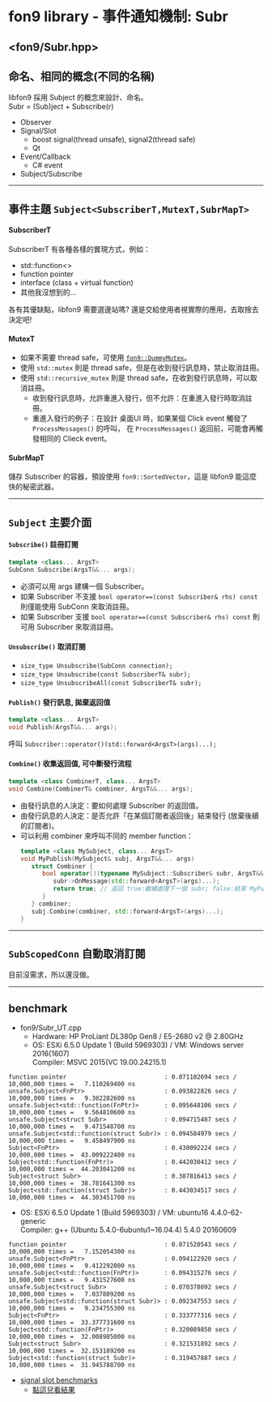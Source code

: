 ﻿# fon9 library - 事件通知機制: Subr
<fon9/Subr.hpp>
---------------------------------------
## 命名、相同的概念(不同的名稱)
libfon9 採用 Subject 的概念來設計、命名。  
Subr = (Sub)ject + Subscribe(r)

* Observer
* Signal/Slot
  * boost signal(thread unsafe), signal2(thread safe)
  * Qt
* Event/Callback
  * C# event
* Subject/Subscribe
---------------------------------------
## 事件主題 `Subject<SubscriberT,MutexT,SubrMapT>`
#### SubscriberT
SubscriberT 有各種各樣的實現方式，例如：
* std::function<>
* function pointer
* interface (class + virtual function)
* 其他我沒想到的...

各有其優缺點，libfon9 需要選邊站嗎?
還是交給使用者視實際的應用，去取捨去決定吧!

#### MutexT
* 如果不需要 thread safe，可使用 [`fon9::DummyMutex`](ThreadTools.md#fon9dummymutex)。
* 使用 `std::mutex` 則是 thread safe，但是在收到發行訊息時，禁止取消註冊。
* 使用 `std::recursive_mutex` 則是 thread safe，在收到發行訊息時，可以取消註冊。
  * 收到發行訊息時，允許重進入發行，但不允許：在重進入發行時取消註冊。
  * 重進入發行的例子：在設計 桌面UI 時，如果某個 Click event 觸發了 `ProcessMessages()` 的呼叫，
    在 `ProcessMessages()` 返回前，可能會再觸發相同的 Clieck event。

#### SubrMapT
儲存 Subscriber 的容器，預設使用 `fon9::SortedVector`，這是 libfon9 能這麼快的秘密武器。

---------------------------------------
## `Subject` 主要介面
#### `Subscribe()` 註冊訂閱
```c++
template <class... ArgsT>
SubConn Subscribe(ArgsT&&... args);
```
* 必須可以用 args 建構一個 Subscriber。
* 如果 Subscriber 不支援 `bool operator==(const Subscriber& rhs) const` 則僅能使用 SubConn 來取消註冊。
* 如果 Subscriber 支援 `bool operator==(const Subscriber& rhs) const` 則可用 Subscriber 來取消註冊。

#### `Unsubscribe()` 取消訂閱
* `size_type Unsubscribe(SubConn connection);`
* `size_type Unsubscribe(const SubscriberT& subr);`
* `size_type UnsubscribeAll(const SubscriberT& subr);`

#### `Publish()` 發行訊息, 拋棄返回值
```c++
template <class... ArgsT>
void Publish(ArgsT&&... args);
```
呼叫 `Subscriber::operator()(std::forward<ArgsT>(args)...);`

#### `Combine()` 收集返回值, 可中斷發行流程
```c++
template <class CombinerT, class... ArgsT>
void Combine(CombinerT& combiner, ArgsT&&... args);
```
* 由發行訊息的人決定：要如何處理 Subscriber 的返回值。
* 由發行訊息的人決定：是否允許「在某個訂閱者返回後」結束發行 (放棄後續的訂閱者)。
* 可以利用 combiner 來呼叫不同的 member function：
  ```c++
  template <class MySubject, class... ArgsT>
  void MyPublish(MySubject& subj, ArgsT&&... args)
     struct Combiner {
        bool operator()(typename MySubject::Subscriber& subr, ArgsT&&... args) {
           subr->OnMessage(std::forward<ArgsT>(args)...);
           return true; // 返回 true:繼續處理下一個 subr; false:結束 MyPublish().
        }
     } combiner;
     subj.Combine(combiner, std::forward<ArgsT>(args)...);
  }
  ```

---------------------------------------
## `SubScopedConn` 自動取消訂閱
目前沒需求，所以還沒做。

---------------------------------------
## benchmark
* fon9/Subr_UT.cpp
  * Hardware: HP ProLiant DL380p Gen8 / E5-2680 v2 @ 2.80GHz
  * OS: ESXi 6.5.0 Update 1 (Build 5969303) / VM: Windows server 2016(1607)  
    Compiler: MSVC 2015(VC 19.00.24215.1)
```
function pointer                           : 0.071102694 secs / 10,000,000 times =   7.110269400 ns
unsafe.Subject<FnPtr>                      : 0.093822826 secs / 10,000,000 times =   9.382282600 ns
unsafe.Subject<std::function(FnPtr)>       : 0.095648106 secs / 10,000,000 times =   9.564810600 ns
unsafe.Subject<struct Subr>                : 0.094715487 secs / 10,000,000 times =   9.471548700 ns
unsafe.Subject<std::function(struct Subr)> : 0.094584979 secs / 10,000,000 times =   9.458497900 ns
Subject<FnPtr>                             : 0.430092224 secs / 10,000,000 times =  43.009222400 ns
Subject<std::function(FnPtr)>              : 0.442030412 secs / 10,000,000 times =  44.203041200 ns
Subject<struct Subr>                       : 0.387816413 secs / 10,000,000 times =  38.781641300 ns
Subject<std::function(struct Subr)>        : 0.443034517 secs / 10,000,000 times =  44.303451700 ns
```
  * OS: ESXi 6.5.0 Update 1 (Build 5969303) / VM: ubuntu16 4.4.0-62-generic  
    Compiler: g++ (Ubuntu 5.4.0-6ubuntu1~16.04.4) 5.4.0 20160609
```
function pointer                           : 0.071520543 secs / 10,000,000 times =   7.152054300 ns
unsafe.Subject<FnPtr>                      : 0.094122920 secs / 10,000,000 times =   9.412292000 ns
unsafe.Subject<std::function(FnPtr)>       : 0.094315276 secs / 10,000,000 times =   9.431527600 ns
unsafe.Subject<struct Subr>                : 0.070378092 secs / 10,000,000 times =   7.037809200 ns
unsafe.Subject<std::function(struct Subr)> : 0.092347553 secs / 10,000,000 times =   9.234755300 ns
Subject<FnPtr>                             : 0.333777316 secs / 10,000,000 times =  33.377731600 ns
Subject<std::function(FnPtr)>              : 0.320089850 secs / 10,000,000 times =  32.008985000 ns
Subject<struct Subr>                       : 0.321531892 secs / 10,000,000 times =  32.153189200 ns
Subject<std::function(struct Subr)>        : 0.319457887 secs / 10,000,000 times =  31.945788700 ns
```
* [signal slot benchmarks](https://github.com/NoAvailableAlias/signal-slot-benchmarks/tree/master/#performance)
  * [點這兒看結果](../ext/sigslot/README.md)